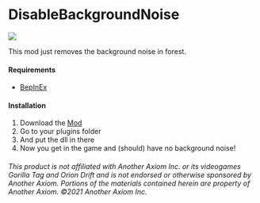 # DisableBackgroundNoise
<a href="https://github.com/defaultuser0-nerd/DisableBackgroundNoise/releases"><img src="https://img.shields.io/github/downloads/defaultuser0-nerd/DisableBackgroundNoise/total.svg?style=for-the-badge"></a>

This mod just removes the background noise in forest.


#### **Requirements**
 - [BepInEx](<https://github.com/BepInEx/BepInEx/releases/latest>)


#### **Installation**
1. Download the [Mod](https://github.com/defaultuser0-nerd/DisableBackgroundNoise/releases/latest)
2. Go to your plugins folder
3. And put the dll in there
4. Now you get in the game and (should) have no background noise!


###### This product is not affiliated with Another Axiom Inc. or its videogames Gorilla Tag and Orion Drift and is not endorsed or otherwise sponsored by Another Axiom. Portions of the materials contained herein are property of Another Axiom. ©2021 Another Axiom Inc.

